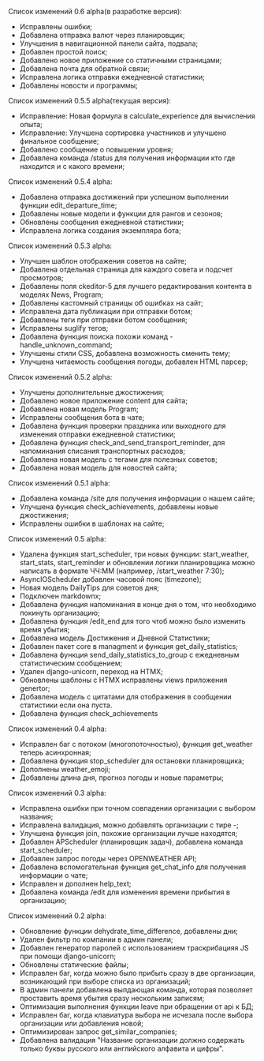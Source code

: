Список изменений 0.6 alpha(в разработке версия):
- Исправлены ошибки;
- Добавлена отправка валют через планировщик;
- Улучшения в навигационной панели сайта, подвала;
- Добавлен простой поиск;
- Добавлено новое приложение со статичными страницами;
- Добавлена почта для обратной связи;
- Исправлена логика отправки ежедневной статистики;
- Добавлены новости и программы;

Список изменений 0.5.5 alpha(текущая версия):
- Исправление: Новая формула в calculate_experience для вычисления опыта;
- Исправление: Улучшена сортировка участников и улучшено финальное сообщение;
- Добавлено сообщение о повышении уровня;
- Добавлена команда /status для получения информации кто где находится и с какого времени;

Список изменений 0.5.4 alpha:
- Добавлена отправка достижений при успешном выполнении функции edit_departure_time;
- Добавлены новые модели и функции для рангов и сезонов;
- Обновлены сообщения ежедневной статистики;
- Исправлена логика создания экземпляра бота;

Список изменений 0.5.3 alpha:
- Улучшен шаблон отображения советов на сайте;
- Добавлена отдельная страница для каждого совета и подсчет просмотров;
- Добавлены поля ckeditor-5 для лучшего редактирования контента в моделях News, Program;
- Добавлены кастомный страницы об ошибках на сайт;
- Исправлена дата публикации при отправки ботом;
- Добавлены теги при отправки ботом сообщения;
- Исправлены suglify тегов;
- Добавлена функция поиска похожи команд - handle_unknown_command;
- Улучшены стили CSS, добавлена возможность сменить тему;
- Улучшена читаемость сообщения погоды, добавлен HTML парсер;

Список изменений 0.5.2 alpha:
- Улучшены дополнительные джостижения;
- Добавлено новое приложение content для сайта;
- Добавлена новая модель Program;
- Исправлены сообщения бота в чате;
- Добавлена функция проверки праздника или выходного для изменения отправки ежедневной статистики; 
- Добавлена функция check_and_send_transport_reminder, для напоминания списания транспортных расходов;
- Добавлена новая модель с тегами для полезных советов;
- Добавлена новая модель для новостей сайта;

Список изменений 0.5.1 alpha:
- Добавлена команда /site для получения информации о нашем сайте;
- Улучшена функция check_achievements, добавлены новые джостижения;
- Исправлены ошибки в шаблонах на сайте;


Список изменений 0.5 alpha:
- Удалена функция start_scheduler, три новых функции:
start_weather, start_stats, start_reminder и обновлении логики планировщика
можно написать в формате ЧЧ:ММ (например, /start_weather 7:30);
- AsyncIOScheduler добавлен часовой пояс (timezone);
- Новая модель DailyTips для советов дня;
- Подключен markdownx;
- Добавлена функция напоминания в конце дня о том, что необходимо покинуть организацию;
- Добавлена функция /edit_end для того чтоб можно было изменить время убытия;
- Добавлена модель Достижения и Дневной Статистики; 
- Добавлен пакет core в managment и функция get_daily_statistics;
- Добавлена функция send_daily_statistics_to_group с ежедневным статистическим сообщением;
- Удален django-unicorn, переход на HTMX;
-  Обновлены шаблоны с HTMX исправлены views приложения genertor;
- Добавлена модель с цитатами для отображения в сообщении статистики если она пуста.
- Добавлена функция check_achievements


Список изменений 0.4 alpha:
- Исправлен баг с потоком (многопоточностью), функция get_weather теперь асинхронная;
- Добавлена функция stop_scheduler для остановки планировщика;
- Дополнены weather_emoji;
- Добавлены длина дня, прогноз погоды и новые параметры;

Список изменений 0.3 alpha:
- Исправлена ошибки при точном совпадении организации с выбором названия;
- Исправлена валидация, можно добавлять организации с  тире -;
- Улучшена функция join, похожие организации лучше находятся;
- Добавлен APScheduler (планировщик задач), добавлена команда start_scheduler;
- Добавлен запрос погоды через OPENWEATHER API;
- Добавлена вспомогательная функция get_chat_info для получения информации о чате;
- Исправлен и дополнен help_text;
- Добавлена команда /edit для изменения времени прибытия в организацию;

Список изменений 0.2 alpha:
- Обновление функции dehydrate_time_difference, добавлены дни;
- Удален фильтр по компании в админ панели;
- Добавлен генератор паролей с использованием траскрибацияя JS при помощи django-unicorn;
- Обновлены статические файлы;
- Исправлен баг, когда можно было прибыть сразу в две организации, возникающий при выборе списка из организаций;
- В админ панели добавлена выпдающая команда, которая позволяет проставить время убытия сразу нескольким записям;
- Оптимизация выполнения функции leave при обращении от api к БД;
- Исправлен баг, когда клавиатура выбора не исчезала после выбора организации или добавления новой;
- Оптимизирован запрос get_similar_companies;
- Добавлена валидация "Название организации должно содержать только буквы русского или английского алфавита и цифры".